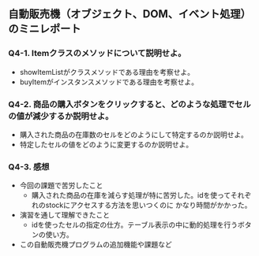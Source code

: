 ## 自動販売機（オブジェクト、DOM、イベント処理）のミニレポート
### Q4-1. Itemクラスのメソッドについて説明せよ。
* showItemListがクラスメソッドである理由を考察せよ。
* buyItemがインスタンスメソッドである理由を考察せよ。
### Q4-2. 商品の購入ボタンをクリックすると、どのような処理でセルの値が減少するか説明せよ。
* 購入された商品の在庫数のセルをどのようにして特定するのか説明せよ。
* 特定したセルの値をどのように変更するのか説明せよ。
### Q4-3. 感想
* 今回の課題で苦労したこと
  * 購入された商品の在庫を減らす処理が特に苦労した。idを使ってそれぞれのstockにアクセスする方法を思いつくのに
    かなり時間がかかった。
* 演習を通して理解できたこと
  * idを使ったセルの指定の仕方。テーブル表示の中に動的処理を行うボタンの使い方。
* この自動販売機プログラムの追加機能や課題など
